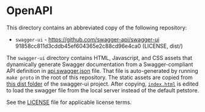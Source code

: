 # OpenAPI

This directory contains an abbreviated copy of the following repository:

* `swagger-ui` - https://github.com/swagger-api/swagger-ui 91858cc811d3cddb45ef604365e2c88cd96e4ca0 (LICENSE, dist/)

The `swagger-ui` directory contains HTML, Javascript, and CSS assets that dynamically generate Swagger documentation
from a Swagger-compliant API definition in [api.swagger.json](./swagger-ui/api/v1/api.swagger.json) file.
That file is auto-generated by running `make proto` in the root of this repository. The static assets are copied
from [this dist folder](https://github.com/swagger-api/swagger-ui/tree/master/dist) of the swagger-ui project. After
copying, [`index.html`](./swagger-ui/index.html) is edited to load the swagger file from the local server instead of the
default petstore.

See the [LICENSE](./swagger-ui/LICENSE) file for applicable license terms.
